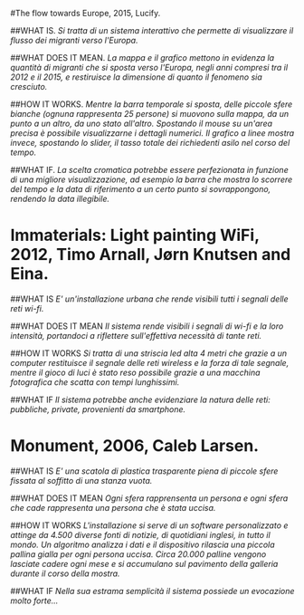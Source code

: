 #The flow towards Europe, 2015, Lucify.

##WHAT IS.
*Si tratta di un sistema interattivo che permette di visualizzare il flusso dei migranti verso l'Europa.*

##WHAT DOES IT MEAN.
*La mappa e il grafico mettono in evidenza la quantità di migranti che si sposta verso l'Europa, negli anni compresi tra il 2012 e il 2015, e restiruisce la dimensione di quanto il fenomeno sia cresciuto.*

##HOW IT WORKS.
*Mentre la barra temporale si sposta, delle piccole sfere bianche (ognuna rappresenta 25 persone) si muovono sulla mappa, da un punto a un altro, da uno stato all'altro. Spostando il mouse su un'area precisa è possibile visualizzarne i dettagli numerici. Il grafico a linee mostra invece, spostando lo slider, il tasso totale dei richiedenti asilo nel corso del tempo.*

##WHAT IF.
*La scelta cromatica potrebbe essere perfezionata in funzione di una migliore visualizzazione, ad esempio la barra che mostra lo scorrere del tempo e la data di riferimento a un certo punto si sovrappongono, rendendo la data illegibile.*


# Immaterials: Light painting WiFi, 2012, Timo Arnall, Jørn Knutsen and Eina.

##WHAT IS
*E' un'installazione urbana che rende visibili tutti i segnali delle reti wi-fi.*

##WHAT DOES IT MEAN
*Il sistema rende visibili i segnali di wi-fi e la loro intensità, portandoci a riflettere sull'effettiva necessità di tante reti.*

##HOW IT WORKS
*Si tratta di una striscia led alta 4 metri che grazie a un computer restituisce il segnale delle reti wireless e la forza di tale segnale, mentre il gioco di luci è stato reso possibile grazie a una macchina fotografica che scatta con tempi lunghissimi.*

##WHAT IF
*Il sistema potrebbe anche evidenziare la natura delle reti: pubbliche, private, provenienti da smartphone.*

# Monument, 2006, Caleb Larsen.

##WHAT IS
*E' una scatola di plastica trasparente piena di piccole sfere fissata al soffitto di una stanza vuota.*

##WHAT DOES IT MEAN
*Ogni sfera rapprensenta un persona e ogni sfera che cade rappresenta una persona che è stata uccisa.*

##HOW IT WORKS
*L'installazione si serve di un software personalizzato e attinge da 4.500 diverse fonti di notizie, di quotidiani inglesi, in tutto il mondo. Un algoritmo analizza i dati e il dispositivo rilascia una piccola pallina gialla per ogni persona uccisa. Circa 20.000 palline vengono lasciate cadere ogni mese e si accumulano sul pavimento della galleria durante il corso della mostra.*

##WHAT IF
*Nella sua estrama semplicità il sistema possiede un evocazione molto forte...*


